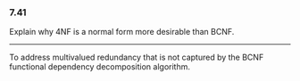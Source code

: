 ### 7.41

Explain why 4NF is a normal form more desirable than BCNF.

---

To address multivalued redundancy that is not captured by the BCNF functional dependency decomposition algorithm.